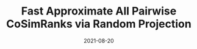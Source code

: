 ---
title: "Fast Approximate All Pairwise CoSimRanks via Random Projection"
collection: publications
date: 2021-08-20
publishDate: 2021-08-20T02:27:05.032596Z
authors: "Renchi Yang, Xiaokui Xiao"
publication_types: ["2"]
abstract: ""
featured: false
venue: "International Conference on Web Information Systems Engineering (WISE)"
doi: ""
flag: "(Invited Paper)"
---